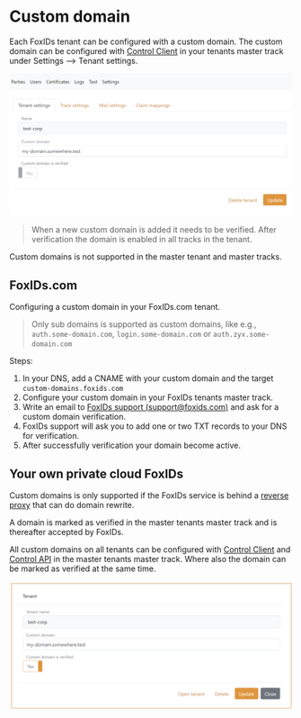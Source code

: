 # Custom domain

Each FoxIDs tenant can be configured with a custom domain. The custom domain can be configured with [Control Client](control.md#foxids-control-client) 
in your tenants master track under Settings --> Tenant settings. 

![Configure reverse proxy secret](images/configure-tenant-custom-domain-my-track.png)

> When a new custom domain is added it needs to be verified. 
> After verification the domain is enabled in all tracks in the tenant.

Custom domains is not supported in the master tenant and master tracks.

## FoxIDs.com
Configuring a custom domain in your FoxIDs.com tenant.

> Only sub domains is supported as custom domains, like e.g., `auth.some-domain.com`, `login.some-domain.com` or `auth.zyx.some-domain.com`

Steps:

 1. In your DNS, add a CNAME with your custom domain and the target `custom-domains.foxids.com`    
 2. Configure your custom domain in your FoxIDs tenants master track.
 3. Write an email to [FoxIDs support (support@foxids.com)](mailto:support@foxids.com) and ask for a custom domain verification.
 4. FoxIDs support will ask you to add one or two TXT records to your DNS for verification.
 5. After successfully verification your domain become active.

## Your own private cloud FoxIDs
Custom domains is only supported if the FoxIDs service is behind a [reverse proxy](reverse-proxy.md) that can do domain rewrite.

A domain is marked as verified in the master tenants master track and is thereafter accepted by FoxIDs.

All custom domains on all tenants can be configured with [Control Client](control.md#foxids-control-client) and [Control API](control.md#foxids-control-api) in the master tenants master track. 
Where also the domain can be marked as verified at the same time. 

![Configure reverse proxy secret](images/configure-tenant-custom-domain-track.png)
